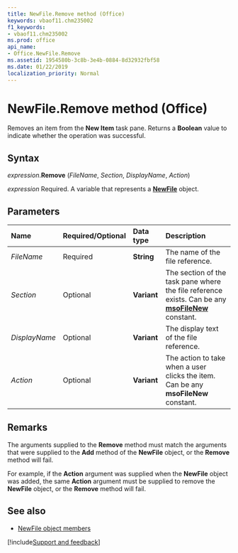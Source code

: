 ```yaml
---
title: NewFile.Remove method (Office)
keywords: vbaof11.chm235002
f1_keywords:
- vbaof11.chm235002
ms.prod: office
api_name:
- Office.NewFile.Remove
ms.assetid: 1954580b-3c8b-3e4b-0884-8d32932fbf58
ms.date: 01/22/2019
localization_priority: Normal
---
```



# NewFile.Remove method (Office)

Removes an item from the **New Item** task pane. Returns a **Boolean** value to indicate whether the operation was successful.


## Syntax

_expression_.**Remove** (_FileName_, _Section_, _DisplayName_, _Action_)

_expression_ Required. A variable that represents a **[NewFile](Office.NewFile.md)** object.


## Parameters

|Name|Required/Optional|Data type|Description|
|:-----|:-----|:-----|:-----|
| _FileName_|Required|**String**|The name of the file reference.|
| _Section_|Optional|**Variant**|The section of the task pane where the file reference exists. Can be any **[msoFileNew](office.msofilenewsection.md)** constant.|
| _DisplayName_|Optional|**Variant**|The display text of the file reference.|
| _Action_|Optional|**Variant**|The action to take when a user clicks the item. Can be any **msoFileNew** constant.|

## Remarks

The arguments supplied to the **Remove** method must match the arguments that were supplied to the **Add** method of the **NewFile** object, or the **Remove** method will fail. 

For example, if the **Action** argument was supplied when the **NewFile** object was added, the same **Action** argument must be supplied to remove the **NewFile** object, or the **Remove** method will fail.


## See also

- [NewFile object members](overview/library-reference/newfile-members-office.md)




[!include[Support and feedback](~/includes/feedback-boilerplate.md)]